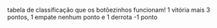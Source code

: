 tabela de classificação que os botõezinhos funcionam!  1 vitória mais 3 pontos, 1 empate nenhum ponto e 1 derrota -1 ponto

